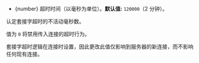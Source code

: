 <!-- YAML
added: v0.9.12
-->

* {number} 超时时间（以毫秒为单位）。**默认值:** `120000`（2 分钟）。

认定套接字超时的不活动毫秒数。

值为 `0` 将禁用传入连接的超时行为。

套接字超时逻辑在连接时设置，因此更改此值仅影响到服务器的新连接，而不影响任何现有连接。


